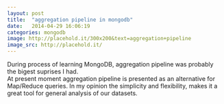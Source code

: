 ```yaml
---
layout: post
title:  "aggregation pipeline in mongodb"
date:   2014-04-29 16:06:19
categories: mongodb
image: http://placehold.it/300x200&text=aggregation+pipeline
image_src: http://placehold.it/
---
```


During process of learning MongoDB, aggregation pipeline was probably the bigest suprises I had.
<br>
At present moment aggregation pipeline is presented as an alternative for Map/Reduce queries.
In my opinion the simplicity and flexibility, makes it a great tool for general analysis of our datasets.
<br>
